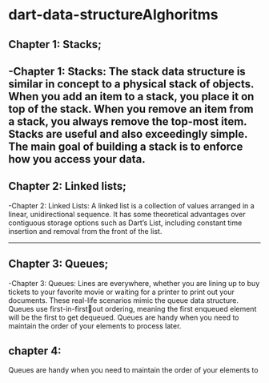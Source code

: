 # dart-data-structureAlghoritms

## Chapter 1: Stacks;

-Chapter 1: Stacks: The stack data structure is similar in concept to a physical 
stack of objects. When you add an item to a stack, you place it on top of the stack. 
When you remove an item from a stack, you always remove the top-most item. 
Stacks are useful and also exceedingly simple. The main goal of building a stack is 
to enforce how you access your data.
 --------------------------------------------------------------------------------------------------------------

## Chapter 2: Linked lists;

-Chapter 2: Linked Lists: A linked list is a collection of values arranged in a linear, 
unidirectional sequence. It has some theoretical advantages over contiguous 
storage options such as Dart’s List, including constant time insertion and 
removal from the front of the list.

---------------------------------------------------------------------------------------------------------------

## Chapter 3: Queues;

-Chapter 3: Queues: Lines are everywhere, whether you are lining up to buy 
tickets to your favorite movie or waiting for a printer to print out your documents. 
These real-life scenarios mimic the queue data structure. Queues use first-in-firstout ordering, meaning the first enqueued element will be the first to get dequeued. 
Queues are handy when you need to maintain the order of your elements to 
process later. 


## chapter 4: 

Queues are handy when you need to maintain the order of your elements to 

